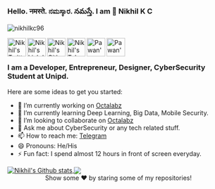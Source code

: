 ### Hello. नमस्ते. ನಮಸ್ಕಾರ. నమస్తే. I am 👋 Nikhil K C

<p align="left"> <img src="https://komarev.com/ghpvc/?username=nikhilkc96&label=Views&color=blue&style=plastic" alt="nikhilkc96" /> </p>


<a href="https://twitter.com/nikhilkc96">
  <img align="left" alt="Nikhil's Twitter" width="42px" src="https://img.icons8.com/color/48/000000/twitter.png" />
</a>
<a href="https://linkedin.com/in/nikhilkc">
  <img align="left" alt="Nikhil's Linkdein" width="42px" src="https://img.icons8.com/fluent/48/000000/linkedin.png" />
</a>
<a href="https://github.com/nikhilkc96">
  <img align="left" alt="Nikhil's Github" width="42px" src="https://img.icons8.com/fluent/48/000000/github.png" />
</a>
<a href="https://t.me/nikhilkc">
  <img align="left" alt="Nikhil's Telegram" width="42px" src="https://img.icons8.com/fluent/48/000000/telegram-app--v5.png" />
</a>
<a href="https://instagram.com/nikhilkc96/">
  <img align="left" alt="Pawan's Instagram" width="42px" src="https://img.icons8.com/fluent/48/000000/instagram-new.png" />
</a>
<a href="https://www.facebook.com/nikhilkc96/">
  <img align="left" alt="Pawan's Facebook" width="42px" src="https://img.icons8.com/fluent/48/000000/facebook-new.png" />
</a>
<div>
</br>
</br>
</div>



### I am a Developer, Entrepreneur, Designer, CyberSecurity Student at Unipd.

Here are some ideas to get you started:

- 🔭 I’m currently working on [Octalabz](https://octalabz.com)
- 🌱 I’m currently learning Deep Learning, Big Data, Mobile Security.
- 👯 I’m looking to collaborate on [Octalabz](https://octalabz.com)
- 💬 Ask me about CyberSecurity or any tech related stuff.
- 📫 How to reach me: [Telegram](https://t.me/nikhilkc)
- 😄 Pronouns: He/His
- ⚡ Fun fact:  I spend almost 12 hours in front of screen everyday.


<a href="https://github.com/nikhilkc96">
 <img align="center" src="https://github-readme-stats.vercel.app/api?username=nikhilkc96&show_icons=true&theme=light&line_height=27" alt="Nikhil's Github stats"/>
</a>

<a href="https://github.com/nikhilkc96">
  <img align="center" src="https://github-readme-stats.vercel.app/api/top-langs/?username=nikhilkc96&theme=light&hide_langs_below=1" />
</a>

<div align="center">
Show some ❤️ by staring some of my repositories!
</div>
